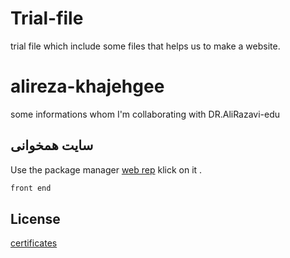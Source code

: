 # Trial-file
trial file which include some files that helps us to make a website.
# alireza-khajehgee
some informations whom I'm collaborating with DR.AliRazavi-edu
## سایت همخوانی 

Use the package manager [web rep](https://github.com/alireza-khajehgee/Trial-file) klick on it .

```bash
front end
```
## License
[certificates](https://www.sololearn.com/)
